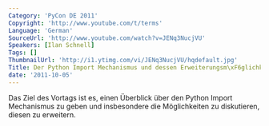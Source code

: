 ```yaml
---
Category: 'PyCon DE 2011'
Copyright: 'http://www.youtube.com/t/terms'
Language: 'German'
SourceUrl: 'http://www.youtube.com/watch?v=JENq3NucjVU'
Speakers: [Ilan Schnell]
Tags: []
ThumbnailUrl: 'http://i1.ytimg.com/vi/JENq3NucjVU/hqdefault.jpg'
Title: Der Python Import Mechanismus und dessen Erweiterungsm\xF6glichkeiten\
date: '2011-10-05'
---
```

Das Ziel des Vortags ist es, einen Überblick über den Python Import Mechanismus zu geben und insbesondere die Möglichkeiten zu diskutieren, diesen zu erweitern.